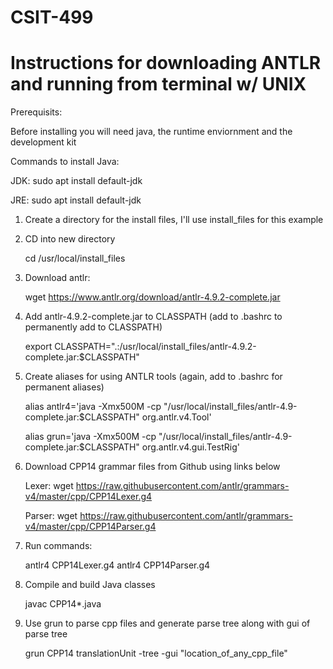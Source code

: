 # CSIT-499

# Instructions for downloading ANTLR and running from terminal w/ UNIX
Prerequisits:

Before installing you will need java, the runtime enviornment and the development kit

Commands to install Java:

JDK: sudo apt install default-jdk

JRE: sudo apt install default-jdk

1. Create a directory for the install files, I'll use install_files for this example

2. CD into new directory

   cd /usr/local/install_files
   
3. Download antlr:

   wget https://www.antlr.org/download/antlr-4.9.2-complete.jar
   
4. Add antlr-4.9.2-complete.jar to CLASSPATH (add to .bashrc to permanently add to CLASSPATH)

   export CLASSPATH=".:/usr/local/install_files/antlr-4.9.2-complete.jar:$CLASSPATH"
   
5. Create aliases for using ANTLR tools (again, add to .bashrc for permanent aliases)

   alias antlr4='java -Xmx500M -cp "/usr/local/install_files/antlr-4.9-complete.jar:$CLASSPATH" org.antlr.v4.Tool'
   
   alias grun='java -Xmx500M -cp "/usr/local/install_files/antlr-4.9-complete.jar:$CLASSPATH" org.antlr.v4.gui.TestRig'

6. Download CPP14 grammar files from Github using links below

   Lexer: wget https://raw.githubusercontent.com/antlr/grammars-v4/master/cpp/CPP14Lexer.g4
   
   Parser: wget https://raw.githubusercontent.com/antlr/grammars-v4/master/cpp/CPP14Parser.g4

7. Run commands:

   antlr4 CPP14Lexer.g4
   antlr4 CPP14Parser.g4

8. Compile and build Java classes

   javac CPP14*.java

9. Use grun to parse cpp files and generate parse tree along with gui of parse tree

   grun CPP14 translationUnit -tree -gui "location_of_any_cpp_file" 
   
